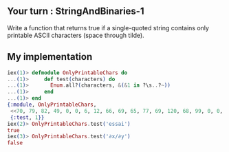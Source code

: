 ## Your turn : StringAndBinaries-1

Write a function that returns true if a single-quoted string contains only printable ASCII characters (space through tilde).

## My implementation
```elixir
iex(1)> defmodule OnlyPrintableChars do
...(1)>     def test(characters) do
...(1)>       Enum.all?(characters, &(&1 in ?\s..?~))
...(1)>     end
...(1)> end
{:module, OnlyPrintableChars,
 <<70, 79, 82, 49, 0, 0, 6, 12, 66, 69, 65, 77, 69, 120, 68, 99, 0, 0, 0, 154, 131, 104, 2, 100, 0, 14, 101, 108, 105, 120, 105, 114, 95, 100, 111, 99, 115, 95, 118, 49, 108, 0, 0, 0, 4, 104, 2, ...>>,
 {:test, 1}}
iex(2)> OnlyPrintableChars.test('essai')
true
iex(3)> OnlyPrintableChars.test('∂x/∂y')
false
```
